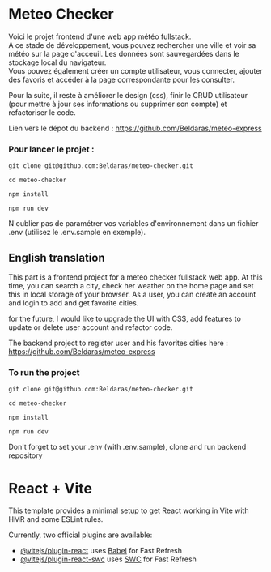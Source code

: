 # Meteo Checker

Voici le projet frontend d'une web app météo fullstack.  
A ce stade de développement, vous pouvez rechercher une ville et voir sa météo sur la page d'acceuil. Les données sont sauvegardées dans le stockage local du navigateur.  
Vous pouvez également créer un compte utilisateur, vous connecter, ajouter des favoris et accéder à la page correspondante pour les consulter.

Pour la suite, il reste à améliorer le design (css), finir le CRUD utilisateur (pour mettre à jour ses informations ou supprimer son compte) et refactoriser le code.

Lien vers le dépot du backend : https://github.com/Beldaras/meteo-express

### Pour lancer le projet :

```
git clone git@github.com:Beldaras/meteo-checker.git

cd meteo-checker

npm install

npm run dev
```

N'oublier pas de paramétrer vos variables d'environnement dans un fichier .env (utilisez le .env.sample en exemple).

## English translation

This part is a frontend project for a meteo checker fullstack web app. 
At this time, you can search a city, check her weather on the home page and set this in local storage of your browser.
As a user, you can create an account and login to add and get favorite cities.

for the future, I would like to upgrade the UI with CSS, add features to update or delete user account and refactor code.

The backend project to register user and his favorites cities here : https://github.com/Beldaras/meteo-express

### To run the project

```
git clone git@github.com:Beldaras/meteo-checker.git

cd meteo-checker

npm install

npm run dev
```

Don't forget to set your .env (with .env.sample), clone and run backend repository

# React + Vite

This template provides a minimal setup to get React working in Vite with HMR and some ESLint rules.

Currently, two official plugins are available:

- [@vitejs/plugin-react](https://github.com/vitejs/vite-plugin-react/blob/main/packages/plugin-react/README.md) uses [Babel](https://babeljs.io/) for Fast Refresh
- [@vitejs/plugin-react-swc](https://github.com/vitejs/vite-plugin-react-swc) uses [SWC](https://swc.rs/) for Fast Refresh

